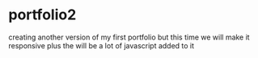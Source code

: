 # portfolio2
creating another version of my first portfolio but this time we will make it responsive plus the will be a lot of javascript added to it
